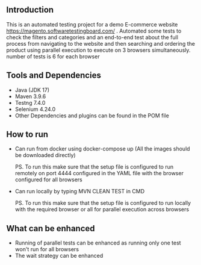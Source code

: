 ## Introduction

 This is an automated testing project for a demo E-commerce website https://magento.softwaretestingboard.com/ .
 Automated some tests to check the filters and categories and an end-to-end test about the full process from navigating to the website and then searching and ordering the product 
 using parallel execution to execute on 3 browsers simultaneously. number of tests is 6 for each browser

## Tools and Dependencies

 - Java (JDK 17)
 - Maven 3.9.6
 - Testng 7.4.0
 - Selenium 4.24.0
 - Other Dependencies and plugins can be found in the POM file

## How to run

- Can run from docker using docker-compose up (All the images should be downloaded directly)
  
  PS. To run this make sure that the setup file is configured to run remotely on port 4444 configured in the YAML file with the browser configured for all browsers

- Can run locally by typing MVN CLEAN TEST in CMD
  
  PS. To run this make sure that the setup file is configured to run locally with the required browser or all for parallel execution across browsers

## What can be enhanced

- Running of parallel tests can be enhanced as running only one test won't run for all browsers
- The wait strategy can be enhanced 
